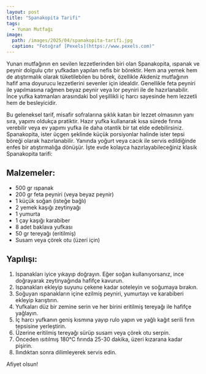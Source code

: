 ```yaml
---
layout: post
title: "Spanakopita Tarifi"
tags:
  - Yunan Mutfağı
image: 
  path: /images/2025/04/spanakopita-tarifi.jpg
  caption: "Fotoğraf [Pexels](https://www.pexels.com)"
---
```


Yunan mutfağının en sevilen lezzetlerinden biri olan Spanakopita, ıspanak ve peynir dolgulu çıtır yufkadan yapılan nefis bir börektir. Hem ana yemek hem de atıştırmalık olarak tüketilebilen bu börek, özellikle Akdeniz mutfağının hafif ama doyurucu lezzetlerini sevenler için idealdir. Genellikle feta peyniri ile yapılmasına rağmen beyaz peynir veya lor peyniri ile de hazırlanabilir. İnce yufka katmanları arasındaki bol yeşillikli iç harcı sayesinde hem lezzetli hem de besleyicidir.

Bu geleneksel tarif, misafir sofralarına şıklık katan bir lezzet olmasının yanı sıra, yapımı oldukça pratiktir. Hazır yufka kullanarak kısa sürede fırına verebilir veya ev yapımı yufka ile daha otantik bir tat elde edebilirsiniz. Spanakopita, ister üçgen şeklinde küçük porsiyonlar halinde ister tepsi böreği olarak hazırlanabilir. Yanında yoğurt veya cacık ile servis edildiğinde enfes bir atıştırmalığa dönüşür. İşte evde kolayca hazırlayabileceğiniz klasik Spanakopita tarifi:

## Malzemeler:

- 500 gr ıspanak
- 200 gr feta peyniri (veya beyaz peynir)
- 1 küçük soğan (isteğe bağlı)
- 2 yemek kaşığı zeytinyağı
- 1 yumurta
- 1 çay kaşığı karabiber
- 8 adet baklava yufkası
- 50 gr tereyağı (eritilmiş)
- Susam veya çörek otu (üzeri için)

## Yapılışı:

1. Ispanakları iyice yıkayıp doğrayın. Eğer soğan kullanıyorsanız, ince doğrayarak zeytinyağında hafifçe kavurun.
2. Ispanakları ekleyip suyunu çekene kadar soteleyin ve soğumaya bırakın.
3. Soğuyan ıspanakların içine ezilmiş peyniri, yumurtayı ve karabiberi ekleyip karıştırın.
4. Yufkaları düz bir zemine serin ve her birini eritilmiş tereyağı ile hafifçe yağlayın.
5. İç harcı yufkanın geniş kısmına yayıp rulo yapın ve yağlı kağıt serili fırın tepsisine yerleştirin.
6. Üzerine eritilmiş tereyağı sürüp susam veya çörek otu serpin.
7. Önceden ısıtılmış 180°C fırında 25-30 dakika, üzeri kızarana kadar pişirin.
8. Ilındıktan sonra dilimleyerek servis edin.

Afiyet olsun!